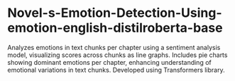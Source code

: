 # Novel-s-Emotion-Detection-Using-emotion-english-distilroberta-base
Analyzes emotions in text chunks per chapter using a sentiment analysis model, visualizing scores across chunks as line graphs. Includes pie charts showing dominant emotions per chapter, enhancing understanding of emotional variations in text chunks. Developed using Transformers library.

